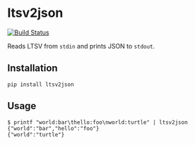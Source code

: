 # ltsv2json

[![Build Status](https://travis-ci.org/hoffa/ltsv2json.svg?branch=master)](https://travis-ci.org/hoffa/ltsv2json)

Reads LTSV from `stdin` and prints JSON to `stdout`.

## Installation

```shell
pip install ltsv2json
```

## Usage

```shell
$ printf "world:bar\thello:foo\nworld:turtle" | ltsv2json
{"world":"bar","hello":"foo"}
{"world":"turtle"}
```
